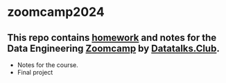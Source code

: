 # zoomcamp2024

This repo contains [homework](https://github.com/mahesh-c-pathak/zoomcamp2024/tree/main/homework) and notes for the Data Engineering [Zoomcamp](https://github.com/DataTalksClub/data-engineering-zoomcamp) by [Datatalks.Club](https://datatalks.club/).
----

* Notes for the course.
* Final project
